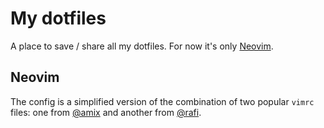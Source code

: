 # My dotfiles
A place to save / share all my dotfiles. For now it's only [Neovim](https://neovim.io/).

## Neovim
The config is a simplified version of the combination of two popular `vimrc` files: one from [@amix](https://github.com/amix/vimrc) and another from [@rafi](https://github.com/rafi/vim-config).
